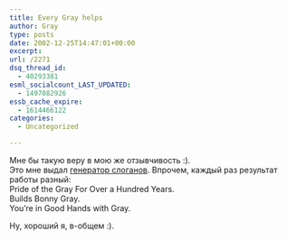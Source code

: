 ```yaml
---
title: Every Gray helps
author: Gray
type: posts
date: 2002-12-25T14:47:01+00:00
excerpt:
url: /2271
dsq_thread_id:
  - 40293381
esml_socialcount_LAST_UPDATED:
  - 1497082926
essb_cache_expire:
  - 1614466122
categories:
  - Uncategorized

---
```








Мне бы такую веру в мою же отзывчивость :).  
Это мне выдал <a href="http://www.thesurrealist.co.uk/slogan.cgi?word=Gray" target="_blank">генератор слоганов</a>. Впрочем, каждый раз результат работы разный:  
Pride of the Gray For Over a Hundred Years.  
Builds Bonny Gray.  
You&#8217;re in Good Hands with Gray.

Ну, хороший я, в-общем :).
